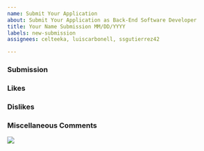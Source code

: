 ```yaml
---
name: Submit Your Application
about: Submit Your Application as Back-End Software Developer
title: Your Name Submission MM/DD/YYYY
labels: new-submission
assignees: celteeka, luiscarbonell, ssgutierrez42

---
```


### Submission

<!-- Add link to pull request here -->

### Likes

<!-- Did you like anything in this exercise? If so, what did you like? Is there anything you would have liked to do if you had more time? -->

### Dislikes

<!-- Did you dislike anything in this exercise? If so, what did you dislike? What would you suggest to improve that? -->

### Miscellaneous Comments

<!-- Anything you feel would be cool to share?  👀 --> 

![](https://media2.giphy.com/media/hCCQivVZnzyJq/giphy.gif)
